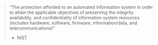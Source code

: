 > "The protection afforded to an automated information system in order to attain the applicable objectives of preserving the integrity availability, and confidentiality of information system resources (includes hardware, software, firmware, information/data, and telecommunications)"
> - NIST